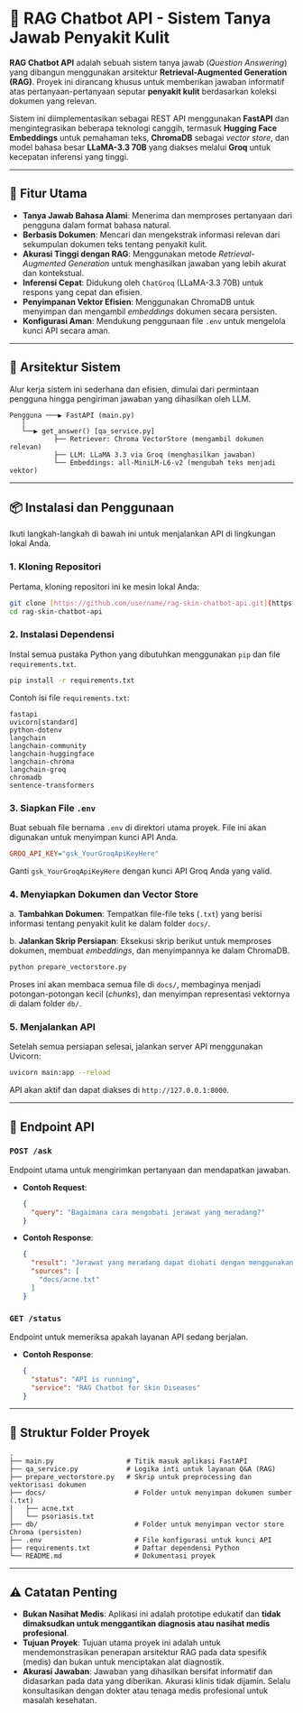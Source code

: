 # 🧠 RAG Chatbot API - Sistem Tanya Jawab Penyakit Kulit

**RAG Chatbot API** adalah sebuah sistem tanya jawab (*Question Answering*) yang dibangun menggunakan arsitektur **Retrieval-Augmented Generation (RAG)**. Proyek ini dirancang khusus untuk memberikan jawaban informatif atas pertanyaan-pertanyaan seputar **penyakit kulit** berdasarkan koleksi dokumen yang relevan.

Sistem ini diimplementasikan sebagai REST API menggunakan **FastAPI** dan mengintegrasikan beberapa teknologi canggih, termasuk **Hugging Face Embeddings** untuk pemahaman teks, **ChromaDB** sebagai *vector store*, dan model bahasa besar **LLaMA-3.3 70B** yang diakses melalui **Groq** untuk kecepatan inferensi yang tinggi.

---

## 🚀 Fitur Utama

-   **Tanya Jawab Bahasa Alami**: Menerima dan memproses pertanyaan dari pengguna dalam format bahasa natural.
-   **Berbasis Dokumen**: Mencari dan mengekstrak informasi relevan dari sekumpulan dokumen teks tentang penyakit kulit.
-   **Akurasi Tinggi dengan RAG**: Menggunakan metode *Retrieval-Augmented Generation* untuk menghasilkan jawaban yang lebih akurat dan kontekstual.
-   **Inferensi Cepat**: Didukung oleh `ChatGroq` (LLaMA-3.3 70B) untuk respons yang cepat dan efisien.
-   **Penyimpanan Vektor Efisien**: Menggunakan ChromaDB untuk menyimpan dan mengambil *embeddings* dokumen secara persisten.
-   **Konfigurasi Aman**: Mendukung penggunaan file `.env` untuk mengelola kunci API secara aman.

---

## 🧱 Arsitektur Sistem

Alur kerja sistem ini sederhana dan efisien, dimulai dari permintaan pengguna hingga pengiriman jawaban yang dihasilkan oleh LLM.

```
Pengguna ───▶ FastAPI (main.py)
   │
   └──▶ get_answer() [qa_service.py]
           ├── Retriever: Chroma VectorStore (mengambil dokumen relevan)
           ├── LLM: LLaMA 3.3 via Groq (menghasilkan jawaban)
           └── Embeddings: all-MiniLM-L6-v2 (mengubah teks menjadi vektor)
```

---

## 📦 Instalasi dan Penggunaan

Ikuti langkah-langkah di bawah ini untuk menjalankan API di lingkungan lokal Anda.

### 1. Kloning Repositori
Pertama, kloning repositori ini ke mesin lokal Anda:
```bash
git clone [https://github.com/username/rag-skin-chatbot-api.git](https://github.com/username/rag-skin-chatbot-api.git)
cd rag-skin-chatbot-api
```

### 2. Instalasi Dependensi
Instal semua pustaka Python yang dibutuhkan menggunakan `pip` dan file `requirements.txt`.
```bash
pip install -r requirements.txt
```
Contoh isi file `requirements.txt`:
```nginx
fastapi
uvicorn[standard]
python-dotenv
langchain
langchain-community
langchain-huggingface
langchain-chroma
langchain-groq
chromadb
sentence-transformers
```

### 3. Siapkan File `.env`
Buat sebuah file bernama `.env` di direktori utama proyek. File ini akan digunakan untuk menyimpan kunci API Anda.
```ini
GROQ_API_KEY="gsk_YourGroqApiKeyHere"
```
Ganti `gsk_YourGroqApiKeyHere` dengan kunci API Groq Anda yang valid.

### 4. Menyiapkan Dokumen dan Vector Store
a. **Tambahkan Dokumen**: Tempatkan file-file teks (`.txt`) yang berisi informasi tentang penyakit kulit ke dalam folder `docs/`.

b. **Jalankan Skrip Persiapan**: Eksekusi skrip berikut untuk memproses dokumen, membuat *embeddings*, dan menyimpannya ke dalam ChromaDB.
```bash
python prepare_vectorstore.py
```
Proses ini akan membaca semua file di `docs/`, membaginya menjadi potongan-potongan kecil (*chunks*), dan menyimpan representasi vektornya di dalam folder `db/`.

### 5. Menjalankan API
Setelah semua persiapan selesai, jalankan server API menggunakan Uvicorn:
```bash
uvicorn main:app --reload
```
API akan aktif dan dapat diakses di `http://127.0.0.1:8000`.

---

## 📡 Endpoint API

### `POST /ask`
Endpoint utama untuk mengirimkan pertanyaan dan mendapatkan jawaban.

-   **Contoh Request**:
    ```json
    {
      "query": "Bagaimana cara mengobati jerawat yang meradang?"
    }
    ```

-   **Contoh Response**:
    ```json
    {
      "result": "Jerawat yang meradang dapat diobati dengan menggunakan krim topikal yang mengandung benzoil peroksida atau asam salisilat, serta menjaga kebersihan wajah dengan mencucinya dua kali sehari. Hindari memencet jerawat untuk mencegah infeksi lebih lanjut.",
      "sources": [
        "docs/acne.txt"
      ]
    }
    ```

### `GET /status`
Endpoint untuk memeriksa apakah layanan API sedang berjalan.

-   **Contoh Response**:
    ```json
    {
      "status": "API is running",
      "service": "RAG Chatbot for Skin Diseases"
    }
    ```

---

## 📂 Struktur Folder Proyek

```
.
├── main.py                  # Titik masuk aplikasi FastAPI
├── qa_service.py            # Logika inti untuk layanan Q&A (RAG)
├── prepare_vectorstore.py   # Skrip untuk preprocessing dan vektorisasi dokumen
├── docs/                      # Folder untuk menyimpan dokumen sumber (.txt)
│   ├── acne.txt
│   └── psoriasis.txt
├── db/                        # Folder untuk menyimpan vector store Chroma (persisten)
├── .env                       # File konfigurasi untuk kunci API
├── requirements.txt           # Daftar dependensi Python
└── README.md                  # Dokumentasi proyek
```

---

## ⚠️ Catatan Penting

-   **Bukan Nasihat Medis**: Aplikasi ini adalah prototipe edukatif dan **tidak dimaksudkan untuk menggantikan diagnosis atau nasihat medis profesional**.
-   **Tujuan Proyek**: Tujuan utama proyek ini adalah untuk mendemonstrasikan penerapan arsitektur RAG pada data spesifik (medis) dan bukan untuk menciptakan alat diagnostik.
-   **Akurasi Jawaban**: Jawaban yang dihasilkan bersifat informatif dan didasarkan pada data yang diberikan. Akurasi klinis tidak dijamin. Selalu konsultasikan dengan dokter atau tenaga medis profesional untuk masalah kesehatan.
